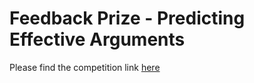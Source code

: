 # Feedback Prize - Predicting Effective Arguments

Please find the competition link [here](https://www.kaggle.com/competitions/feedback-prize-effectiveness/)
 
